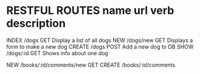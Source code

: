 RESTFUL ROUTES
name   url       verb  description
=============================================
INDEX  /dogs      GET  Display a list of all dogs
NEW    /dogs/new  GET  Displays a form to make a new dog
CREATE /dogs      POST Add a new dog to DB
SHOW   /dogs/:id  GET  Shows info about one dog

NEW     /books/:id/comments/new      GET
CREATE  /books/:id/comments